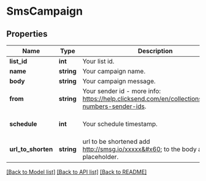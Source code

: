 # SmsCampaign

## Properties
Name | Type | Description | Notes
------------ | ------------- | ------------- | -------------
**list_id** | **int** | Your list id. | 
**name** | **string** | Your campaign name. | 
**body** | **string** | Your campaign message. | 
**from** | **string** | Your sender id - more info: https://help.clicksend.com/en/collections/57584-numbers-sender-ids. | [optional] 
**schedule** | **int** | Your schedule timestamp. | [optional] [default to 0]
**url_to_shorten** | **string** | url to be shortened add http://smsg.io/xxxxx&#x60; to the body as a placeholder. | [optional] 

[[Back to Model list]](../../README.md#documentation-for-models) [[Back to API list]](../../README.md#documentation-for-api-endpoints) [[Back to README]](../../README.md)

